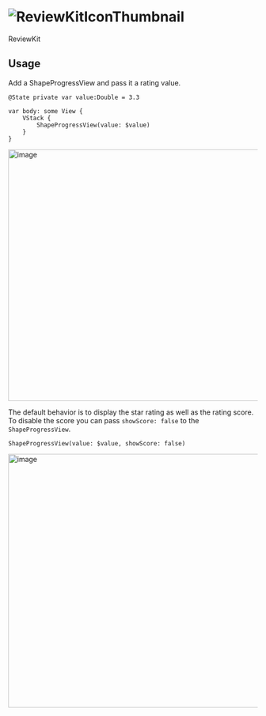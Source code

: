 # ![ReviewKitIconThumbnail](https://github.com/ordinaryindustries/ReviewKit/assets/132616209/c67cae54-9885-4440-b092-c0957b8b90f0)
ReviewKit

## Usage
Add a ShapeProgressView and pass it a rating value.
```
@State private var value:Double = 3.3

var body: some View {
    VStack {
        ShapeProgressView(value: $value)
    }
}
```
<img width="509" alt="image" src="https://github.com/ordinaryindustries/ReviewKit/assets/132616209/d0bc6387-08ac-4f97-9bcc-3551732fcccc">


The default behavior is to display the star rating as well as the rating score. To disable the score you can pass `showScore: false` to the `ShapeProgressView`.
```
ShapeProgressView(value: $value, showScore: false)
```
<img width="513" alt="image" src="https://github.com/ordinaryindustries/ReviewKit/assets/132616209/c307577a-36f7-48a3-a84e-0456daf7f44e">
